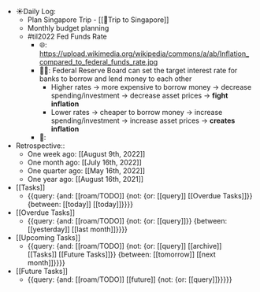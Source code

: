 - ☀️Daily Log:
    - Plan Singapore Trip - [[🥢Trip to Singapore]]
    - Monthly budget planning
    - #til2022 Fed Funds Rate
        - 🌐: https://upload.wikimedia.org/wikipedia/commons/a/ab/Inflation_compared_to_federal_funds_rate.jpg
        - 💁‍♂️: Federal Reserve Board can set the target interest rate for banks to borrow and lend money to each other
            - Higher rates -> more expensive to borrow money -> decrease spending/investment -> decrease asset prices -> __fight inflation__
            - Lower rates -> cheaper to borrow money -> increase spending/investment -> increase asset prices -> __creates inflation__
        - 🤔: 
- Retrospective::
    - One week ago: [[August 9th, 2022]]
    - One month ago: [[July 16th, 2022]]
    - One quarter ago: [[May 16th, 2022]]
    - One year ago: [[August 16th, 2021]]
- [[Tasks]]
    - {{query: {and: [[roam/TODO]] {not: {or: [[query]] [[Overdue Tasks]]}} {between: [[today]] [[today]]}}}}
- [[Overdue Tasks]]
    - {{query: {and: [[roam/TODO]] {not: {or: [[query]]}} {between: [[yesterday]] [[last month]]}}}}
- [[Upcoming Tasks]]
    - {{query: {and: [[roam/TODO]] {not: {or: [[query]] [[archive]] [[Tasks]] [[Future Tasks]]}} {between: [[tomorrow]] [[next month]]}}}}
- [[Future Tasks]]
    - {{query: {and: [[roam/TODO]] [[future]] {not: {or: [[query]]}}}}}
